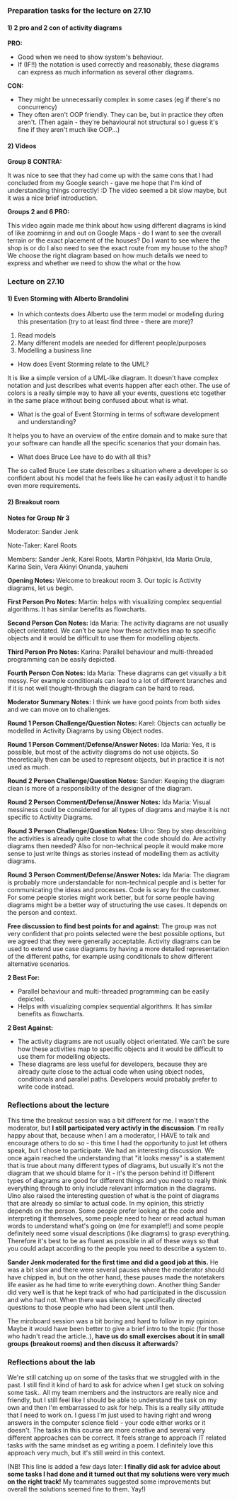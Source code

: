 ### Preparation tasks for the lecture on 27.10

#### 1) 2 pro and 2 con of activity diagrams

**PRO:**
* Good when we need to show system's behaviour.
* If (IF!!) the notation is used correctly and reasonably, these diagrams can express as much information as several other diagrams.

**CON:**
* They might be unnecessarily complex in some cases (eg if there's no concurrency)
* They often aren't OOP friendly. They can be, but in practice they often aren't. (Then again - they're behavioural not structural so I guess it's fine if they aren't much like OOP...)

#### 2) Videos

**Group 8 CONTRA:**

It was nice to see that they had come up with the same cons that I had concluded from my Google search - gave me hope that I'm kind of understanding things correctly! :D The video seemed a bit slow maybe, but it was a nice brief introduction.

**Groups 2 and 6 PRO:**

This video again made me think about how using different diagrams is kind of like zoominng in and out on Google Maps - do I want to see the overall terrain or the exact placement of the houses? Do I want to see where the shop is or do I also need to see the exact route from my house to the shop? We choose the right diagram based on how much details we need to express and whether we need to show the what or the how.

### Lecture on 27.10

#### 1) Even Storming with Alberto Brandolini <br>
* In which contexts does Alberto use the term model or modeling during this presentation (try to at least find three - there are more)?

1. Read models
2. Many different models are needed for different people/purposes
3. Modelling a business line

* How does Event Storming relate to the UML?

It is like a simple version of a UML-like diagram. It doesn't have complex notation and just describes what events happen after each other. The use of colors is a really simple way to have all your events, questions etc together in the same place without being confused about what is what.

* What is the goal of Event Storming in terms of software development and understanding?

It helps you to have an overview of the entire domain and to make sure that your software can handle all the specific scenarios that your domain has.

* What does Bruce Lee have to do with all this?

The so called Bruce Lee state describes a situation where a developer is so confident about his model that he feels like he can easily adjust it to handle even more requirements. 

#### 2) Breakout room

**Notes for Group Nr 3**

Moderator: Sander Jenk

Note-Taker: Karel Roots

Members: Sander Jenk, Karel Roots, Martin Põhjakivi, Ida Maria Orula, Karina Sein, Vera Akinyi Onunda, yauheni

**Opening Notes:**
Welcome to breakout room 3. Our topic is Activity diagrams, let us begin. <br>

**First Person Pro Notes:**
Martin: helps with visualizing complex sequential algorithms. It has similar benefits as flowcharts.

**Second Person Con Notes:**
Ida Maria: The activity diagrams are not usually object orientated. We can’t be sure how these activities map to specific objects and it would be difficult to use them for modelling objects.

**Third Person Pro Notes:**
Karina: Parallel behaviour and multi-threaded programming can be easily depicted.

**Fourth Person Con Notes:**
Ida Maria: These diagrams can get visually a bit messy. For example conditionals can lead to a lot of different branches and if it is not well thought-through the diagram can be hard to read.

**Moderator Summary Notes:**
I think we have good points from both sides and we can move on to challenges.

**Round 1 Person Challenge/Question Notes:**
Karel: Objects can actually be modelled in Activity Diagrams by using Object nodes.

**Round 1 Person Comment/Defense/Answer Notes:**
Ida Maria: Yes, it is possible, but most of the activity diagrams do not use objects. So theoretically then can be used to represent objects, but in practice it is not used as much.

**Round 2 Person Challenge/Question Notes:**
Sander: Keeping the diagram clean is more of a responsibility of the designer of the diagram.

**Round 2 Person Comment/Defense/Answer Notes:**
Ida Maria: Visual messiness could be considered for all types of diagrams and maybe it is not specific to Activity Diagrams.

**Round 3 Person Challenge/Question Notes:**
Ulno: Step by step describing the activities is already quite close to what the code should do. Are activity diagrams then needed? Also for non-technical people it would make more sense to just write things as stories instead of modelling them as activity diagrams.

**Round 3 Person Comment/Defense/Answer Notes:**
Ida Maria: The diagram is probably more understandable for non-technical people and is better for communicating the ideas and processes. Code is scary for the customer.
For some people stories might work better, but for some people having diagrams might be a better way of structuring the use cases. It depends on the person and context.

**Free discussion to find best points for and against:**
The group was not very confident that pro points selected were the best possible options, but we agreed that they were generally acceptable.
Activity diagrams can be used to extend use case diagrams by having a more detailed representation of the different paths, for example using conditionals to show different alternative scenarios.

**2 Best For:**

* Parallel behaviour and multi-threaded programming can be easily depicted.
* Helps with visualizing complex sequential algorithms. It has similar benefits as flowcharts.

**2 Best Against:**
* The activity diagrams are not usually object orientated. We can’t be sure how these activities map to specific objects and it would be difficult to use them for modelling objects.
* These diagrams are less useful for developers, because they are already quite close to the actual code when using object nodes, conditionals and parallel paths. Developers would probably prefer to write code instead.

### Reflections about the lecture

This time the breakout session was a bit different for me. I wasn't the moderator, but **I still participated very activly in the discussion**. I'm really happy about that, because when I am a moderator, I HAVE to talk and encourage others to do so - this time I had the opportunity to just let others speak, but I chose to participate. We had an interesting discussion. We once again reached the understanding that "it looks messy" is a statement that is true about many different types of diagrams, but usually it's not the diagram that we should blame for it - it's the person behind it! Different types of diagrams are good for different things and you need to really think everything through to only include relevant information in the diagrams. Ulno also raised the interesting question of what is the point of diagrams that are already so similar to actual code. In my opinion, this strictly depends on the person. Some people prefer looking at the code and interpreting it themselves, some people need to hear or read actual human words to understand what's going on (me for example!!) and some people definitely need some visual descriptions (like diagrams) to grasp everything. Therefore it's best to be as fluent as possible in all of these ways so that you could adapt according to the people you need to describe a system to. 

**Sander Jenk moderated for the first time and did a good job at this.** He was a bit slow and there were several pauses where the moderator should have chipped in, but on the other hand, these pauses made the notetakers life easier as he had time to write everything down. Another thing Sander did very well is that he kept track of who had participated in the discussion and who had not. When there was silence, he specifically directed questions to those people who had been silent until then.

The miroboard session was a bit boring and hard to follow in my opinion. Maybe it would have been better to give a brief intro to the topic (for those who hadn't read the article..), **have us do small exercises about it in small groups (breakout rooms) and then discuss it afterwards**? 

### Reflections about the lab

We're still catching up on some of the tasks that we struggled with in the past. I still find it kind of hard to ask for advice when I get stuck on solving some task.. All my team members and the instructors are really nice and friendly, but I still feel like I should be able to understand the task on my own and then I'm embarrassed to ask for help. This is a really silly attitude that I need to work on. I guess I'm just used to having right and wrong answers in the computer science field - your code either works or it doesn't. The tasks in this course are more creative and several very different approaches can be correct. It feels strange to approach IT related tasks with the same mindset as eg writing a poem. I definitely love this approach very much, but it's still weird in this context. 

(NB! This line is added a few days later: **I finally did ask for advice about some tasks I had done and it turned out that my solutions were very much on the right track!** My teammates suggested some improvements but overall the solutions seemed fine to them. Yay!)
